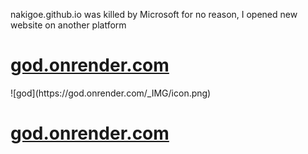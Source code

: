 nakigoe.github.io was killed by Microsoft for no reason, I opened new website on another platform 
<h1><a href="https://god.onrender.com">god.onrender.com</a></h1>
![god](https://god.onrender.com/_IMG/icon.png)
<h1><a href="https://god.onrender.com">god.onrender.com</a></h1>
